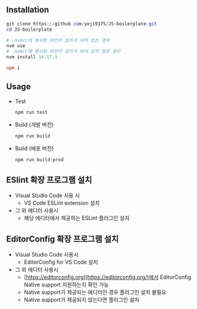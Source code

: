 ## Installation

```powershell
git clone https://github.com/yeji9175/JS-boilerplate.git
cd JS-boilerplate

# .nvmrc에 명시된 버전이 설치가 되어 있는 경우
nvm use
# .nvmrc에 명시된 버전이 설치가 되어 있지 않은 경우
nvm install 14.17.1

npm i
```

## Usage

- Test

    ```powershell
    npm run test
    ```

- Build (개발 버전)

    ```powershell
    npm run build
    ```

- Build (배포 버전)

    ```powershell
    npm run build:prod
    ```

## ESlint 확장 프로그램 설치

- Visual Studio Code 사용 시
    - VS Code ESLint extension 설치
- 그 외 에디터 사용시
    - 해당 에디터에서 제공하는 ESLint 플러그인 설치

## EditorConfig 확장 프로그램 설치

- Visual Studio Code 사용시
    - EditorConfig for VS Code 설치
- 그 외 에디터 사용시
    - [https://editorconfig.org](https://editorconfig.org/)에서 EditorConfig Native support 지원하는지 확인 가능
    - Native support가 제공되는 에디터인 경우 플러그인 설치 불필요
    - Native support가 제공되지 않는다면 플러그인 설치
